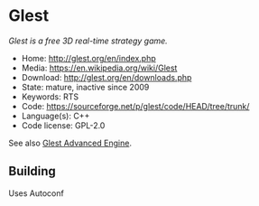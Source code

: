 # Glest

_Glest is a free 3D real-time strategy game._

- Home: http://glest.org/en/index.php
- Media: https://en.wikipedia.org/wiki/Glest
- Download: http://glest.org/en/downloads.php
- State: mature, inactive since 2009
- Keywords: RTS 
- Code: https://sourceforge.net/p/glest/code/HEAD/tree/trunk/
- Language(s): C++
- Code license: GPL-2.0

See also [Glest Advanced Engine](https://sourceforge.net/projects/glestae/).

## Building

Uses Autoconf

